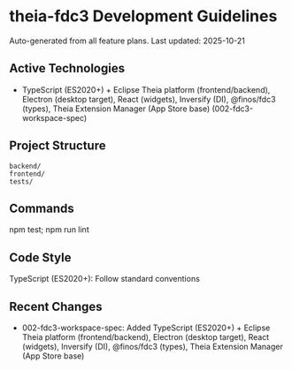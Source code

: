 # theia-fdc3 Development Guidelines

Auto-generated from all feature plans. Last updated: 2025-10-21

## Active Technologies
- TypeScript (ES2020+) + Eclipse Theia platform (frontend/backend), Electron (desktop target), React (widgets), Inversify (DI), @finos/fdc3 (types), Theia Extension Manager (App Store base) (002-fdc3-workspace-spec)

## Project Structure
```
backend/
frontend/
tests/
```

## Commands
npm test; npm run lint

## Code Style
TypeScript (ES2020+): Follow standard conventions

## Recent Changes
- 002-fdc3-workspace-spec: Added TypeScript (ES2020+) + Eclipse Theia platform (frontend/backend), Electron (desktop target), React (widgets), Inversify (DI), @finos/fdc3 (types), Theia Extension Manager (App Store base)

<!-- MANUAL ADDITIONS START -->
<!-- MANUAL ADDITIONS END -->
